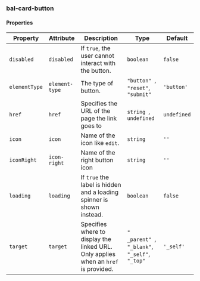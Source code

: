### bal-card-button
 
#### Properties

| Property      | Attribute      | Description                                                                         | Type                                                | Default     |
| ------------- | -------------- | ----------------------------------------------------------------------------------- | --------------------------------------------------- | ----------- |
| `disabled`    | `disabled`     | If `true`, the user cannot interact with the button.                                | `boolean`                                           | `false`     |
| `elementType` | `element-type` | The type of button.                                                                 | `"button" `, ` "reset" `, ` "submit"`               | `'button'`  |
| `href`        | `href`         | Specifies the URL of the page the link goes to                                      | `string `, ` undefined`                             | `undefined` |
| `icon`        | `icon`         | Name of the icon like `edit`.                                                       | `string`                                            | `''`        |
| `iconRight`   | `icon-right`   | Name of the right button icon                                                       | `string`                                            | `''`        |
| `loading`     | `loading`      | If `true` the label is hidden and a loading spinner is shown instead.               | `boolean`                                           | `false`     |
| `target`      | `target`       | Specifies where to display the linked URL. Only applies when an `href` is provided. | `" _parent" `, ` "_blank" `, ` "_self" `, ` "_top"` | `'_self'`   |


 